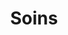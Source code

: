 ---
title: 'Soins'
heroHeading: 'Soins'
heroSubHeading: 'Soins description'
heroBackground: 'https://source.unsplash.com/eluzJSfkNCk/1600x400'
---